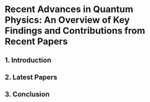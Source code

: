 # Recent Advances in Quantum Physics: An Overview of Key Findings and Contributions from Recent Papers

## 1. Introduction

## 2. Latest Papers

## 3. Conclusion
